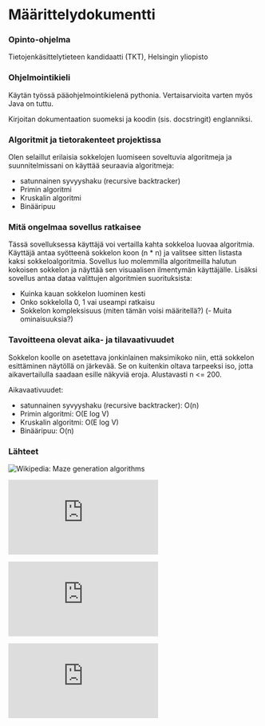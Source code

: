 # Määrittelydokumentti

### Opinto-ohjelma

Tietojenkäsittelytieteen kandidaatti (TKT), Helsingin yliopisto


### Ohjelmointikieli

Käytän työssä pääohjelmointikielenä pythonia. Vertaisarvioita varten myös Java on tuttu.

Kirjoitan dokumentaation suomeksi ja koodin (sis. docstringit) englanniksi.


### Algoritmit ja tietorakenteet projektissa

Olen selaillut erilaisia sokkelojen luomiseen soveltuvia algoritmeja ja suunnitelmissani on käyttää seuraavia algoritmeja:
- satunnainen syvyyshaku (recursive backtracker)
- Primin algoritmi
- Kruskalin algoritmi
- Binääripuu


### Mitä ongelmaa sovellus ratkaisee

Tässä sovelluksessa käyttäjä voi vertailla kahta sokkeloa luovaa algoritmia. Käyttäjä antaa syötteenä sokkelon koon (n * n) ja valitsee sitten listasta kaksi sokkeloalgoritmia. Sovellus luo molemmilla algoritmeilla halutun kokoisen sokkelon ja näyttää sen visuaalisen ilmentymän käyttäjälle. Lisäksi sovellus antaa dataa valittujen algoritmien suorituksista: 
- Kuinka kauan sokkelon luominen kesti
- Onko sokkelolla 0, 1 vai useampi ratkaisu
- Sokkelon kompleksisuus (miten tämän voisi määritellä?)
(- Muita ominaisuuksia?)


### Tavoitteena olevat aika- ja tilavaativuudet 

Sokkelon koolle on asetettava jonkinlainen maksimikoko niin, että sokkelon esittäminen näytöllä on järkevää. Se on kuitenkin oltava tarpeeksi iso, jotta aikavertailulla saadaan esille näkyviä eroja. Alustavasti n <= 200.

Aikavaativuudet:
- satunnainen syvyyshaku (recursive backtracker): O(n)
- Primin algoritmi: O(E log V)
- Kruskalin algoritmi: O(E log V)
- Binääripuu: O(n)


### Lähteet

![Wikipedia: Maze generation algorithms](https://en.wikipedia.org/wiki/Maze_generation_algorithm)

![John Stilley: Maze-generating algorithms](https://github.com/john-science/mazelib/blob/main/docs/MAZE_GEN_ALGOS.md)

![Survey Paper on Maze Generation Algorithms for Puzzle Solving Games](https://anoopmusale.github.io/resume/paper.pdf)

![Analysis of Maze Generating Algorithms](http://ipsitransactions.org/journals/papers/tir/2019jan/p5.pdf)





